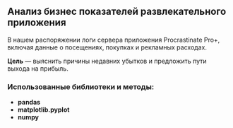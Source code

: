 ## Анализ бизнес показателей развлекательного приложения

В нашем распоряжении логи сервера приложения Procrastinate Pro+, включая данные о посещениях, покупках и рекламных расходах. 

**Цель** — выяснить причины недавних убытков и предложить пути выхода на прибыль.


### Использованные библиотеки и методы:
- **pandas**
- **matplotlib.pyplot**
- **numpy**

